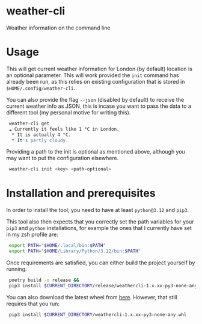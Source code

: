 # weather-cli
Weather information on the command line
# Usage 

This will get current weather information for London (by default) location is an optional parameter. This will work provided 
the ``init`` command has already been run, as this relies on existing configuration that is stored in ``$HOME/.config/weather-cli``. 

You can also provide the flag ``--json`` (disabled by default) to receive the current weather info as JSON, this is incase you want to pass 
the data to a different tool (my personal motive for writing this). 

```bash
 weather-cli get 
 ☁ Currently it feels like 1 °C in London.
  * It is actually 4 °C.
  * It's partly cloudy.
```

Providing a path to the init is optional as mentioned above, although you may want to put the configuration elsewhere. 

```bash
 weather-cli init <key> <path-optional>
```

# Installation and prerequisites 

In order to install the tool, you need to have at least ``python@3.12`` and ``pip3``. 

This tool also then expects that you correctly set the path variables for your ``pip3`` and ``python``
installations, for example the ones that I currently have set in my zsh profile are: 

```bash
 export PATH="$HOME/.local/bin:$PATH"
 export PATH="$HOME/Library/Python/3.12/bin:$PATH"
```

Once requirements are satisfied, you can either build the project yourself by running: 

```bash
 poetry build -o release && 
 pip3 install $CURRENT_DIRECTORY/release/weathercli-1.x.xx-py3-none-any.whl
```

You can also download the latest wheel from [here](https://github.com/ch55secake/weather-cli/releases). However, that still requires that 
you run: 
```bash
 pip3 install $CURRENT_DIRECTORY/weathercli-1.x.xx-py3-none-any.whl
```


